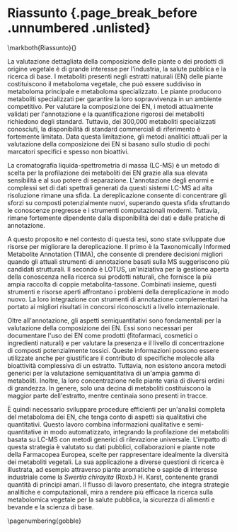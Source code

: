 # Riassunto {.page_break_before .unnumbered .unlisted}
\markboth{Riassunto}{}

La valutazione dettagliata della composizione delle piante o dei prodotti di origine vegetale è di grande interesse per l'industria, la salute pubblica e la ricerca di base.
I metaboliti presenti negli estratti naturali (EN) delle piante costituiscono il metaboloma vegetale, che può essere suddiviso in metaboloma principale e metaboloma specializzato.
Le piante producono metaboliti specializzati per garantire la loro sopravvivenza in un ambiente competitivo.
Per valutare la composizione dei EN, i metodi attualmente validati per l'annotazione e la quantificazione rigorosi dei metaboliti richiedono degli standard.
Tuttavia, dei 300,000 metaboliti specializzati conosciuti, la disponibilità di standard commerciali di riferimento è fortemente limitata.
Data questa limitazione, gli  metodi analitici attuali per la valutazione della composizione dei EN si basano sullo studio di pochi marcatori specifici e spesso non bioattivi.

La cromatografia liquida-spettrometria di massa (LC-MS) è un metodo di scelta per la profilazione dei metaboliti dei EN grazie alla sua elevata sensibilità e al suo potere di separazione.
L'annotazione degli enormi e complessi set di dati spettrali generati da questi sistemi LC-MS ad alta risoluzione rimane una sfida.
La dereplicazione consente di concentrare gli sforzi su composti potenzialmente nuovi, superando questa sfida sfruttando le conoscenze pregresse e i strumenti computazionali moderni.
Tuttavia, rimane fortemente dipendente dalla disponibilità dei dati e dalle pratiche di annotazione.

A questo proposito e nel contesto di questa tesi, sono state sviluppate due risorse per migliorare la dereplicazione.
Il primo è la Taxonomically Informed Metabolite Annotation (TIMA), che consente di prendere decisioni migliori quando gli attuali strumenti di annotazione basati sulla MS suggeriscono più candidati strutturali.
Il secondo è LOTUS, un'iniziativa per la gestione aperta della conoscenza nella ricerca sui prodotti naturali, che fornisce la più ampia raccolta di coppie metabolita-tassone.
Combinati insieme, questi strumenti e risorse aperti affrontano i problemi della dereplicazione in modo nuovo.
La loro integrazione con strumenti di annotazione complementari ha portato ai migliori risultati in concorsi riconosciuti a livello internazionale.

Oltre all'annotazione, gli aspetti semiquantitativi sono fondamentali per la valutazione della composizione dei EN.
Essi sono necessari per documentare l'uso dei EN come prodotti (fitofarmaci, cosmetici o ingredienti naturali) e per valutare la presenza e il livello di concentrazione di composti potenzialmente tossici.
Queste informazioni possono essere utilizzate anche per giustificare il contributo di specifiche molecole alla bioattività complessiva di un estratto.
Tuttavia, non esistono ancora metodi generici per la valutazione semiquantitativa di un'ampia gamma di metaboliti.
Inoltre, la loro concentrazione nelle piante varia di diversi ordini di grandezza.
In genere, solo una decina di metaboliti costituiscono la maggior parte dell'estratto, mentre centinaia sono presenti in tracce.

È quindi necessario sviluppare procedure efficienti per un'analisi completa del metaboloma dei EN, che tenga conto di aspetti sia qualitativi che quantitativi.
Questo lavoro combina informazioni qualitative e semi-quantitative in modo automatizzato, integrando la profilazione dei metaboliti basata su LC-MS con metodi generici di rilevazione universale.
L'impatto di questa strategia è valutato su dati pubblici, collaborazioni e piante note della Farmacopea Europea, scelte per rappresentare idealmente la diversità dei metaboliti vegetali.
La sua applicazione a diverse questioni di ricerca è illustrata, ad esempio attraverso piante aromatiche o sapide di interesse industriale come la *Swertia chirayita* (Roxb.) H. Karst, contenente grandi quantità di principi amari.
Il flusso di lavoro presentato, che integra strategie analitiche e computazionali, mira a rendere più efficace la ricerca sulla metabolomica vegetale per la salute pubblica, la sicurezza di alimenti e bevande e la scienza di base.

\pagenumbering{gobble}